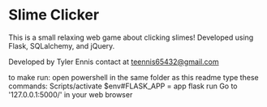 # Slime Clicker
This is a small relaxing web game about clicking slimes!
Developed using Flask, SQLalchemy, and jQuery.

Developed by Tyler Ennis
contact at teennis65432@gmail.com

to make run:
open powershell in the same folder as this readme
type these commands:
	Scripts/activate
	$env#FLASK_APP = app
	flask run
Go to '127.0.0.1:5000/' in your web browser
